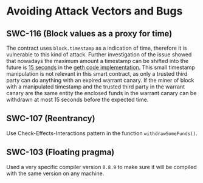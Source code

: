 # Avoiding Attack Vectors and Bugs

## SWC-116 (Block values as a proxy for time)

The contract uses `block.timestamp` as a indication of time, therefore it is vulnerable to this kind of attack. Further investigation of the issue showed that nowadays the maximum amount a timestamp can be shifted into the future is [15 seconds](https://ethereum.stackexchange.com/questions/99427/is-timestamp-manipulation-still-possible-and-if-yes-can-users-spot-that-and-di) in the [geth code implementation.](https://github.com/ethereum/go-ethereum/blob/94451c2788295901c302c9bf5fa2f7b021c924e2/consensus/ethash/consensus.go#L264) This small timestamp manipulation is not relevant in this smart contract, as only a trusted third party can do anything with an expired warrant canary. If the miner of block with a manipulated timestamp and the trusted third party in the warrant canary are the same entity the enclosed funds in the warrant canary can be withdrawn at most 15 seconds before the expected time.

## SWC-107 (Reentrancy)

Use Check-Effects-Interactions pattern in the function `withdrawSomeFunds()`.

## SWC-103 (Floating pragma)

Used a very specific compiler version `0.8.9` to make sure it will be compiled with the same version on any machine.